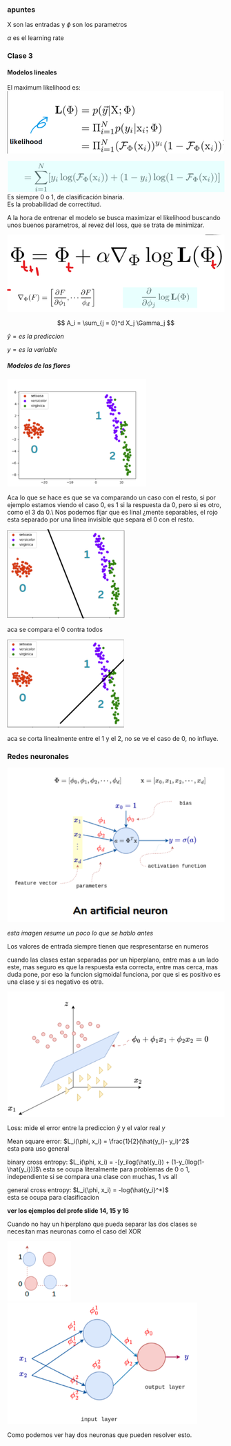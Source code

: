 ### apuntes

X son las entradas y $\phi$ son los parametros

$\alpha$ es el learning rate



### Clase 3 

#### Modelos lineales

El maximum likelihood es: 
![likelihood](likelihood.png)

![mlh](mlh.png)
Es siempre 0 o 1, de clasificación binaria.\
Es la probabilidad de correctitud.

A la hora de entrenar el modelo se busca maximizar el likelihood buscando unos buenos parametros, al revez del loss, que se trata de minimizar.

![opti](opti_like.png)



$$
 A_i = \sum_{j = 0}^d X_j \Gamma_j
$$

$\hat{y} = {es\:la\:prediccion}$

${y} = {es\:la\:variable}$

##### Modelos de las flores

![modelo flores](Ej_modelo_flores.png)

Aca lo que se hace es que se va comparando un caso con el resto, si por ejemplo estamos viendo el caso 0, es 1 si la respuesta da 0, pero si es otro, como el 3 da 0.\ Nos podemos fijar que es linal ¿mente separables, el rojo esta separado por una linea invisible que separa el 0 con el resto.

![0 v all](0Vall.png)

aca se compara el 0 contra todos 

![1 v 2](1v2.png)

aca se corta linealmente entre el 1 y el 2, no se ve el caso de 0, no influye.

### Redes neuronales

![red neuronal](Red_neuronal.png)

*esta imagen resume un poco lo que se hablo antes*

Los valores de entrada siempre tienen que respresentarse en numeros

cuando las clases estan separadas por un hiperplano, entre mas a un lado este, mas seguro es que la respuesta esta correcta, entre mas cerca, mas duda pone, por eso la funcion sigmoidal funciona, por que si es positivo es una clase y si es negativo es otra.

![plano](hiper_plano.png)

Loss: mide el error entre la prediccion $\hat{y}$ y el valor real $y$

Mean square error: $L_i(\phi, x_i) = \frac{1}{2}(\hat{y_i}- y_i)^2$\
esta para uso general

binary cross entropy: $L_i(\phi, x_i) = -[y_ilog(\hat{y_i}) + (1-y_i)log(1-\hat{y_i})]$\ esta se ocupa literalmente para problemas de 0 o 1, independiente si se compara una clase con muchas, 1 vs all

general cross entropy: $L_i(\phi, x_i) = -log(\hat{y_i}^*)$\
esta se ocupa para clasificacion

**ver los ejemplos del profe slide 14, 15 y 16**

Cuando no hay un hiperplano que pueda separar las dos clases se necesitan mas neuronas como el caso del XOR

![xor](XOR.png)
![mlp](MLP_XOR.png)

Como podemos ver hay dos neuronas que pueden resolver esto.

